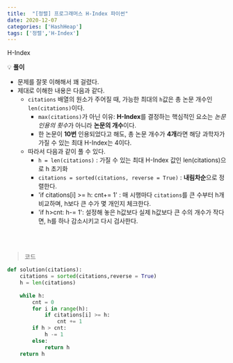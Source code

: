 ```yaml
---
title:  "[정렬] 프로그래머스 H-Index 파이썬"
date: 2020-12-07
categories: ['HashHeap']
tags: ['정렬','H-Index']
---
```


H-Index
<br>

:bulb: **풀이**<br>
- 문제를 잘못 이해해서 꽤 걸렸다.
- 제대로 이해한 내용은 다음과 같다.
   - `citations` 배열의 원소가 주어질 때, 가능한 최대의 `h`값은 총 논문 개수인 `len(citations)`이다. 
      - `max(citations)`가 아닌 이유: **H-Index**를 결정하는 핵심적인 요소는 *논문 인용의 횟수*가 아니라 **논문의 개수**이다. 
      - 한 논문이 **10번** 인용되었다고 해도, 총 논문 개수가 **4개**라면 해당 과학자가 가질 수 있는 최대 H-Index는 4이다.
   - 따라서 다음과 같이 풀 수 있다.
     - `h = len(citations)` : 가질 수 있는 최대 H-Index 값인 len(citations)으로 h 초기화
     - `citations = sorted(citations, reverse = True)` : **내림차순**으로 정렬한다.
     - 'if citations[i] >= h: cnt+= 1' : 매 시행마다 `citations`를 큰 수부터 h개 비교하며, h보다 큰 수가 몇 개인지 체크한다.
     - 'if h>cnt: h-= 1': 설정해 놓은 h값보다 실제 h값보다 큰 수의 개수가 작다면, h를 하나 감소시키고 다시 검사한다.

<br>
<br>

> 코드


```python
def solution(citations):
    citations = sorted(citations,reverse = True) 
    h = len(citations)
    
    while h:        
        cnt = 0
        for i in range(h):
            if citations[i] >= h:
                cnt += 1
        if h > cnt:
            h -= 1
        else:
            return h
    return h
```

<br><br>